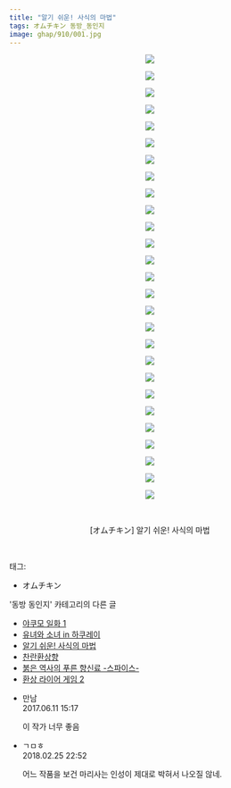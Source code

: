 ```yaml
---
title: "알기 쉬운! 사식의 마법"
tags: オムチキン 동방_동인지
image: ghap/910/001.jpg
---
```

<div class="article">
<p style="text-align: center; clear: none; float: none;"><img src="{{ site.nasurl }}/ghap/910/001.jpg"/></p>
<p style="text-align: center; clear: none; float: none;"><img src="{{ site.nasurl }}/ghap/910/002.jpg"/></p>
<p style="text-align: center; clear: none; float: none;"><img src="{{ site.nasurl }}/ghap/910/003.jpg"/></p>
<p style="text-align: center; clear: none; float: none;"><img src="{{ site.nasurl }}/ghap/910/004.jpg"/></p>
<p style="text-align: center; clear: none; float: none;"><img src="{{ site.nasurl }}/ghap/910/005.jpg"/></p>
<p style="text-align: center; clear: none; float: none;"><img src="{{ site.nasurl }}/ghap/910/006.jpg"/></p>
<p style="text-align: center; clear: none; float: none;"><img src="{{ site.nasurl }}/ghap/910/007.jpg"/></p>
<p style="text-align: center; clear: none; float: none;"><img src="{{ site.nasurl }}/ghap/910/008.jpg"/></p>
<p style="text-align: center; clear: none; float: none;"><img src="{{ site.nasurl }}/ghap/910/009.jpg"/></p>
<p style="text-align: center; clear: none; float: none;"><img src="{{ site.nasurl }}/ghap/910/010.jpg"/></p>
<p style="text-align: center; clear: none; float: none;"><img src="{{ site.nasurl }}/ghap/910/011.jpg"/></p>
<p style="text-align: center; clear: none; float: none;"><img src="{{ site.nasurl }}/ghap/910/012.jpg"/></p>
<p style="text-align: center; clear: none; float: none;"><img src="{{ site.nasurl }}/ghap/910/013.jpg"/></p>
<p style="text-align: center; clear: none; float: none;"><img src="{{ site.nasurl }}/ghap/910/014.jpg"/></p>
<p style="text-align: center; clear: none; float: none;"><img src="{{ site.nasurl }}/ghap/910/015.jpg"/></p>
<p style="text-align: center; clear: none; float: none;"><img src="{{ site.nasurl }}/ghap/910/016.jpg"/></p>
<p style="text-align: center; clear: none; float: none;"><img src="{{ site.nasurl }}/ghap/910/017.jpg"/></p>
<p style="text-align: center; clear: none; float: none;"><img src="{{ site.nasurl }}/ghap/910/018.jpg"/></p>
<p style="text-align: center; clear: none; float: none;"><img src="{{ site.nasurl }}/ghap/910/019.jpg"/></p>
<p style="text-align: center; clear: none; float: none;"><img src="{{ site.nasurl }}/ghap/910/020.jpg"/></p>
<p style="text-align: center; clear: none; float: none;"><img src="{{ site.nasurl }}/ghap/910/021.jpg"/></p>
<p style="text-align: center; clear: none; float: none;"><img src="{{ site.nasurl }}/ghap/910/022.jpg"/></p>
<p style="text-align: center; clear: none; float: none;"><img src="{{ site.nasurl }}/ghap/910/023.jpg"/></p>
<p style="text-align: center; clear: none; float: none;"><img src="{{ site.nasurl }}/ghap/910/024.jpg"/></p>
<p style="text-align: center; clear: none; float: none;"><img src="{{ site.nasurl }}/ghap/910/025.jpg"/></p>
<p style="text-align: center; clear: none; float: none;"><img src="{{ site.nasurl }}/ghap/910/026.jpg"/></p>
<p style="text-align: center; clear: none; float: none;"><img src="{{ site.nasurl }}/ghap/910/027.jpg"/></p>
<p style="text-align: center; clear: none; float: none;"><br/></p>
<p style="text-align: center; clear: none; float: none;">[オムチキン] 알기 쉬운! 사식의 마법</p>
<p><br/></p>
</div><div class="tagTrail">
<p>태그: </p>
<ul>
<li>オムチキン</li>
</ul>
</div><div class="another">
<p>'동방 동인지' 카테고리의 다른 글</p>
<ul>
<li><a href="/2016-07-17-ghap_912">야쿠모 일화 1</a></li>
<li><a href="/2016-07-17-ghap_911">유녀와 소녀 in 하쿠레이</a></li>
<li><a href="/2016-07-17-ghap_910">알기 쉬운! 사식의 마법</a></li>
<li><a href="/2016-07-17-ghap_909">찬란환상향</a></li>
<li><a href="/2016-07-17-ghap_908">붉은 역사의 푸른 향신료 -스파이스-</a></li>
<li><a href="/2016-07-17-ghap_907">환상 라이어 게임 2</a></li>
</ul>
</div><div class="cb_module cb_fluid">
<div class="cb_wrt cb_profile">
<div class="comment">
<ul>
<li class="cb_thumb_off" id="comment15010820">
<div class="cb_comment_area">
<div class="cb_info_area">
<div class="cb_section">
<span class="cb_nick_name">만남</span>
</div>
<div class="cb_section">
<span class="cb_date">2017.06.11 15:17 </span>
</div>
</div>
<div class="cb_dsc_comment">
<p class="cb_dsc">
											이 작가 너무 좋음
										</p>
</div>
</div></li>
<li class="cb_thumb_off" id="comment15206689">
<div class="cb_comment_area">
<div class="cb_info_area">
<div class="cb_section">
<span class="cb_nick_name">ㄱㅁㅎ</span>
</div>
<div class="cb_section">
<span class="cb_date">2018.02.25 22:52 </span>
</div>
</div>
<div class="cb_dsc_comment">
<p class="cb_dsc">
											어느 작품을 보건 마리사는 인성이 제대로 박혀서 나오질 않네.
										</p>
</div>
</div></li>
</ul>
</div>
</div><!-- commentList close -->
</div>